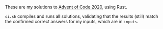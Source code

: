 These are my solutions to [Advent of Code
2020](https://adventofcode.com/2020/), using Rust.

`ci.sh` compiles and runs all solutions, validating that the results (still)
match the confirmed correct answers for my inputs, which are in `inputs`.

